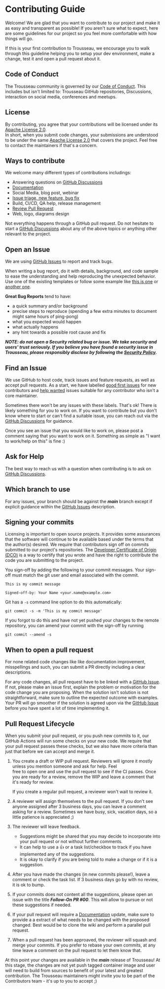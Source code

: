 # Contributing Guide

Welcome! We are glad that you want to contribute to our project and make it as easy and transparent as possible! If you aren't sure what to expect, here are some guidelines for our project so you feel more comfortable with how things will go.

If this is your first contribution to Trousseau, we encourage you to walk through this guideline helping you to setup your dev environment, make a change, test it and open a pull request about it. 

## Code of Conduct
The Trousseau community is governed by our [Code of Conduct](https://github.com/ondat/trousseau/blob/main/CODE_OF_CONDUCT.md). This includes but isn't limited to: Trousseau GitHub repositories, Discussions, interaction on social media, conferences and meetups. 

## License
By contributing, you agree that your contributions will be licensed under its [Apache License 2.0](https://github.com/Trousseau-io/trousseau/blob/main/LICENSE).  
In short, when you submit code changes, your submissions are understood to be under the same [Apache License 2.0](https://github.com/Trousseau-io/trousseau/blob/main/LICENSE) that covers the project. Feel free to contact the maintainers if that's a concern.

## Ways to contribute

We welcome many different types of contributions includings:

* Answering questions on [GitHub Discussions](https://github.com/ondat/trousseau/discussions) 
* [Documentation](https://github.com/ondat/trousseau/wiki)
* Social Media, blog post, webinar 
* [Issue triage, new feature, bug fix](https://github.com/ondat/trousseau/issues)
* Build, CI/CD, QA help, release management
* [Review Pull Request](https://github.com/ondat/trousseau/pulls)
* Web, logo, diagrams design

Not everything happens through a GitHub pull request. Do not hesitate to start a [GitHub Discussions](https://github.com/ondat/trousseau/discussions) about any of the above topics or anything other relevant to the project. 

## Open an Issue
We are using [GitHub Issues](https://github.com/Trousseau-io/trousseau/issues) to report and track bugs. 

When writing a bug report, do it with details, background, and code sample to ease the understanding and help reproducing the
unexpected behavior. Use one of the existing templates or follow some example like [this is one](http://stackoverflow.com/q/12488905/180626) or [another one](http://www.openradar.me/11905408).

**Great Bug Reports** tend to have:

- a quick summary and/or background
- precise steps to reproduce (spending a few extra minutes to document might same hours of ping-pong)
- what you expected would happen
- what actually happens
- any hint towards a possible root cause and fix 

***NOTE: do not open a Security related bug or issue. We take security and users' trust seriously. If you believe you have found a security issue in Trousseau, please responsibly disclose by following the [Security Policy](https://github.com/ondat/trousseau/security/policy).***

## Find an Issue
We use GitHub to host code, track issues and feature requests, as well as accept pull requests. As a start, we have labelled [good first issues](https://github.com/ondat/trousseau/issues?q=is%3Aissue+is%3Aopen+label%3A%22good+first+issue%22) for new contributors and [help wanted](https://github.com/ondat/trousseau/issues?q=is%3Aissue+is%3Aopen+label%3A%22help+wanted%22) issues suitable for any contributor who isn't a core maintainer. 

Sometimes there won't be any issues with these labels. That's ok! There is likely something for you to work on. If you want to contribute but you don't know where to start or can't find a suitable issue, you can reach out via the [GitHub Discussions](https://github.com/ondat/trousseau/discussions) for guidance. 

Once you see an issue that you would like to work on, please post a comment saying that you want to work on it. Something as simple as "I want to work/help on this" is fine :)

## Ask for Help
The best way to reach us with a question when contributing is to ask on [GitHub Discussions](https://github.com/ondat/trousseau/discussions). 

## Which branch to use 
For any issues, your branch should be against the ***main*** branch except if explicit guidance within the [GitHub Issues](https://github.com/ondat/trousseau/issues) description. 

## Signing your commits
Licensing is important to open source projects. It provides some assurances that
the software will continue to be available based under the terms that the
author(s) desired. We require that contributors sign off on commits submitted to
our project's repositories. The [Developer Certificate of Origin
(DCO)](https://developercertificate.org/) is a way to certify that you wrote and
have the right to contribute the code you are submitting to the project.

You sign-off by adding the following to your commit messages. Your sign-off must
match the git user and email associated with the commit.

    This is my commit message

    Signed-off-by: Your Name <your.name@example.com>

Git has a `-s` command line option to do this automatically:

    git commit -s -m 'This is my commit message'

If you forgot to do this and have not yet pushed your changes to the remote
repository, you can amend your commit with the sign-off by running 

    git commit --amend -s 


## When to open a pull request
For none related code changes like like documentation improvement, misspellings and such, you can submit a PR directly including a clear descriptions. 

For any code changes, all pull request have to be linked with a [GitHub Issue](https://github.com/ondat/trousseau/issues). If not, please make an issue first, explain the problem or motivation for the code change you are proposing. When the solution isn't solution is not straightforward, make sure to outline the expected outcome with examples. Your PR will go smoother if the solution is agreed upon via the [GitHub Issue](https://github.com/ondat/trousseau/issues) before you have spent a lot of time implementing it. 

## Pull Request Lifecycle
When you submit your pull request, or you push new commits to it, our GitHub Actions will run some checks on your new code. We require that your pull request passes these checks, but we also have more criteria than just that before we can accept and merge it. 

1. You create a draft or WIP pull request. Reviewers will ignore it mostly unless you mention someone and ask for help. Feel     
   free to open one and use the pull request to see if the CI passes. Once you are ready for a review, remove the WIP and leave 
   a comment that it's ready for review. 

   If you create a regular pull request, a reviewer won't wait to review it. 

1. A reviewer will assign themselves to the pull request. If you don't see anyone assigned after 3 business days, you can leave
   a comment asking for a review. Sometimes we have busy, sick, vacation days, so a little patience is appreciated ;)

1. The reviewer will leave feedback. 
   * Suggestions might be shared that you may decide to incorporate into your pull request or not without further comments. 
   * It can help to use a 👍 or a task list/checkbox to track if you have implemented any of the suggestions.
   * It is okay to clarify if you are being told to make a change or if it is a suggestion.

1. After you have made the changes (in new commits please!), leave a comment or check the task list. If 3 business days go by 
   with no review, it is ok to bump. 
   
1. If your commits does not content all the suggestions, please open an issue with the title ***Follow-On PR #00***. This will 
   allow to pursue or not these suggestions if needed.

1. If your pull request will require a [Documentation](https://github.com/ondat/trousseau/wiki) update, make sure to provide a 
   a extract of what needs to be changed with the proposed changed. Best would be to clone the wiki and perform a parallel pull 
   request.

1. When a pull request has been approaved, the reviewer will squash and merge your commits. If you prefer to rebase your own 
   commits, at any time leave a comment on the pull request to let them know that. 
   
At this point your changes are available in the ***main*** release of Trousseau! At this stage, the changes are not yet push tagged container image and user will need to build from sources to benefit of your latest and greatest contribution. 
The Trousseau maintainers might invite you to be part of the Contributors team - it's up to you to accept ;)


